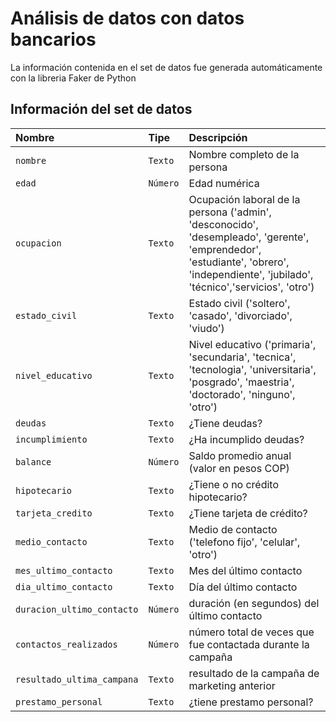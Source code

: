 
# Análisis de datos con datos bancarios

La información contenida en el set de datos fue generada automáticamente con la libreria Faker de Python


## Información del set de datos


| Nombre | Tipe     | Descripción                |
| :-------- | :------- | :------------------------- |
| `nombre` | `Texto` | Nombre completo de la persona |
| `edad` | `Número` | Edad numérica |
| `ocupacion` | `Texto` | Ocupación laboral de la persona ('admin', 'desconocido', 'desempleado', 'gerente', 'emprendedor', 'estudiante', 'obrero', 'independiente', 'jubilado', 'técnico','servicios', 'otro') |
| `estado_civil` | `Texto` | Estado civil ('soltero', 'casado', 'divorciado', 'viudo') |
| `nivel_educativo` | `Texto` | Nivel educativo ('primaria', 'secundaria', 'tecnica', 'tecnologia', 'universitaria', 'posgrado', 'maestria', 'doctorado', 'ninguno', 'otro') |
| `deudas` | `Texto` | ¿Tiene deudas? |
| `incumplimiento` | `Texto` | ¿Ha incumplido deudas? |
| `balance` | `Número` | Saldo promedio anual (valor en pesos COP) |
| `hipotecario` | `Texto` | ¿Tiene o no crédito hipotecario?  |
| `tarjeta_credito` | `Texto` | ¿Tiene tarjeta de crédito? |
| `medio_contacto` | `Texto` | Medio de contacto ('telefono fijo', 'celular', 'otro') |
| `mes_ultimo_contacto` | `Texto` | Mes del último contacto |
| `dia_ultimo_contacto` | `Texto` | Día del último contacto |
| `duracion_ultimo_contacto` | `Número` | duración (en segundos) del último contacto |
| `contactos_realizados` | `Número` | número total de veces que fue contactada durante la campaña |
| `resultado_ultima_campana` | `Texto` | resultado de la campaña de marketing anterior |
| `prestamo_personal` | `Texto` | ¿tiene prestamo personal? |




